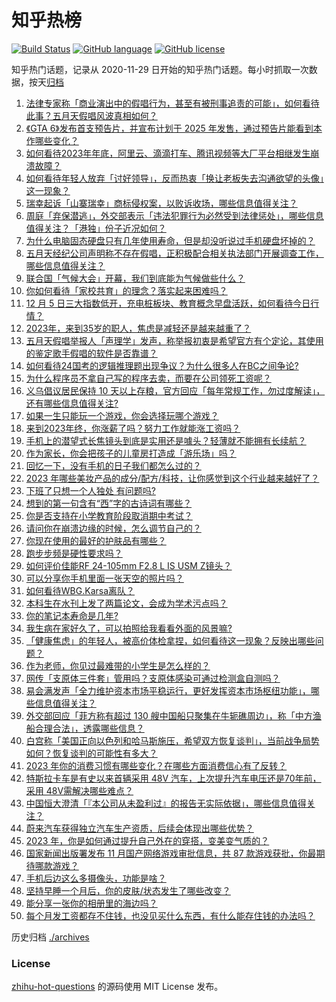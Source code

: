 # 知乎热榜
[![Build Status](https://github.com/ToWeLong/zhihu-hot-questions/workflows/CI/badge.svg)](https://github.com/ToWeLong/zhihu-hot-questions/actions)
[![GitHub language](https://img.shields.io/badge/language-golang-orange.svg)](https://golang.org/)
[![GitHub license](https://img.shields.io/github/license/ToWeLong/zhihu-hot-questions)](https://github.com/ToWeLong/zhihu-hot-questions/blob/main/LICENSE)

知乎热门话题，记录从 2020-11-29 日开始的知乎热门话题。每小时抓取一次数据，按天[归档](./archives)

<!-- BEGIN -->

1. [法律专家称「商业演出中的假唱行为，甚至有被刑事追责的可能」，如何看待此事？五月天假唱风波真相如何？](https://www.zhihu.com/question/633290759)
1. [《GTA 6》发布首支预告片，并宣布计划于 2025 年发售，通过预告片能看到本作哪些变化？](https://www.zhihu.com/question/633336170)
1. [如何看待2023年年底，阿里云、滴滴打车、腾讯视频等大厂平台相继发生崩溃故障？](https://www.zhihu.com/question/633131339)
1. [如何看待年轻人放弃「讨好领导」，反而热衷「换让老板失去沟通欲望的头像」这一现象？](https://www.zhihu.com/question/632472633)
1. [瑞幸起诉「山寨瑞幸」商标侵权案，以败诉收场，哪些信息值得关注？](https://www.zhihu.com/question/633214374)
1. [周庭「弃保潜逃」，外交部表示「违法犯罪行为必然受到法律惩处」，哪些信息值得关注？「港独」份子近况如何？](https://www.zhihu.com/question/633234760)
1. [为什么电脑固态硬盘只有几年使用寿命，但是却没听说过手机硬盘坏掉的？](https://www.zhihu.com/question/632515066)
1. [五月天经纪公司声明称不存在假唱，正积极配合相关执法部门开展调查工作，哪些信息值得关注？](https://www.zhihu.com/question/633248922)
1. [联合国「气候大会」开幕，我们到底能为气候做些什么？](https://www.zhihu.com/question/633255519)
1. [你如何看待「家校共育」的理念？落实起来困难吗？](https://www.zhihu.com/question/632713395)
1. [12 月 5 日三大指数低开，充电桩板块、教育概念早盘活跃，如何看待今日行情？](https://www.zhihu.com/question/633345278)
1. [2023年，来到35岁的职人，焦虑是减轻还是越来越重了？](https://www.zhihu.com/question/631330187)
1. [五月天假唱举报人「声理学」发声，称举报初衷是希望官方有个定论，其使用的鉴定歌手假唱的软件是否靠谱？](https://www.zhihu.com/question/633267119)
1. [如何看待24国考的逻辑推理题出现争议？为什么很多人在BC之间争论?](https://www.zhihu.com/question/633127000)
1. [为什么程序员不拿自己写的程序去卖，而要在公司领死工资呢？](https://www.zhihu.com/question/631432964)
1. [义乌倡议居民保持 10 天以上存粮，官方回应「每年常规工作，勿过度解读」，还有哪些信息值得关注?](https://www.zhihu.com/question/633230654)
1. [如果一生只能玩一个游戏，你会选择玩哪个游戏？](https://www.zhihu.com/question/627359788)
1. [来到2023年终，你涨薪了吗？努力工作就能涨工资吗？](https://www.zhihu.com/question/631330198)
1. [手机上的潜望式长焦镜头到底是实用还是噱头？轻薄就不能拥有长续航？](https://www.zhihu.com/question/633364994)
1. [作为家长，你会把孩子的儿童房打造成「游乐场」吗？](https://www.zhihu.com/question/632515548)
1. [回忆一下，没有手机的日子我们都怎么过的？](https://www.zhihu.com/question/630915033)
1. [2023 年哪些美妆产品的成分/配方/科技，让你感觉到这个行业越来越好了？](https://www.zhihu.com/question/633203602)
1. [下班了只想一个人独处 有问题吗?](https://www.zhihu.com/question/633286274)
1. [想到的第一句含有“西”字的古诗词有哪些？](https://www.zhihu.com/question/628909725)
1. [你是否支持在小学教育阶段取消期中考试？](https://www.zhihu.com/question/632713330)
1. [请问你在崩溃边缘的时候，怎么调节自己的？](https://www.zhihu.com/question/631780620)
1. [你现在使用的最好的护肤品有哪些？](https://www.zhihu.com/question/630382704)
1. [跑步步频是硬性要求吗？](https://www.zhihu.com/question/552185895)
1. [如何评价佳能RF 24-105mm F2.8 L IS USM Z镜头？](https://www.zhihu.com/question/628795843)
1. [可以分享你手机里面一张天空的照片吗？](https://www.zhihu.com/question/625389254)
1. [如何看待WBG.Karsa离队？](https://www.zhihu.com/question/633118547)
1. [本科生在水刊上发了两篇论文，会成为学术污点吗？](https://www.zhihu.com/question/592549539)
1. [你的笔记本寿命是几年?](https://www.zhihu.com/question/630465588)
1. [我生病在家好久了，可以拍照给我看看外面的风景嘛?](https://www.zhihu.com/question/632740422)
1. [「健康焦虑」的年轻人，被高价体检拿捏，如何看待这一现象？反映出哪些问题？](https://www.zhihu.com/question/633257134)
1. [作为老师，你见过最难带的小学生是怎么样的？](https://www.zhihu.com/question/632713327)
1. [网传「支原体三件套」管用吗？支原体感染可通过检测盒自测吗？](https://www.zhihu.com/question/633198550)
1. [易会满发声「全力维护资本市场平稳运行，更好发挥资本市场枢纽功能」，哪些信息值得关注？](https://www.zhihu.com/question/633216319)
1. [外交部回应「菲方称有超过 130 艘中国船只聚集在牛轭礁周边」，称「中方渔船合理合法」，透露哪些信息？](https://www.zhihu.com/question/633226634)
1. [白宫称「美国正向以色列和哈马斯施压，希望双方恢复谈判」，当前战争局势如何？恢复谈判的可能性有多大？](https://www.zhihu.com/question/633221301)
1. [2023 年你的消费习惯有哪些变化？在哪些方面消费信心有了反转？](https://www.zhihu.com/question/630156375)
1. [特斯拉卡车是有史以来首辆采用 48V 汽车，上次提升汽车电压还是70年前，采用 48V需解决哪些难点？](https://www.zhihu.com/question/633214494)
1. [中国恒大澄清「『本公司从未盈利过』的报告无实际依据」，哪些信息值得关注？](https://www.zhihu.com/question/633187050)
1. [蔚来汽车获得独立汽车生产资质，后续会体现出哪些优势？](https://www.zhihu.com/question/633188089)
1. [2023 年，你是如何通过提升自己外在的穿搭，变美变气质的？](https://www.zhihu.com/question/632638496)
1. [国家新闻出版署发布 11 月国产网络游戏审批信息，共 87 款游戏获批，你最期待哪款游戏？](https://www.zhihu.com/question/633255565)
1. [手机后边这么多摄像头，功能是啥？](https://www.zhihu.com/question/631870664)
1. [坚持早睡一个月后，你的皮肤/状态发生了哪些改变？](https://www.zhihu.com/question/632634616)
1. [能分享一张你的相册里的海边吗？](https://www.zhihu.com/question/633134772)
1. [每个月发工资都存不住钱，也没见买什么东西，有什么能存住钱的办法吗？](https://www.zhihu.com/question/633335968)

<!-- END -->

历史归档 [./archives](./archives)


### License
[zhihu-hot-questions](https://github.com/towelong/zhihu-hot-questions) 的源码使用 MIT License 发布。